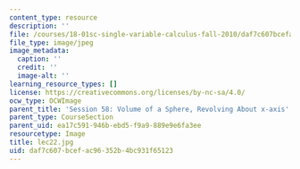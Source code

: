 ```yaml
---
content_type: resource
description: ''
file: /courses/18-01sc-single-variable-calculus-fall-2010/daf7c607bcefac96352b4bc931f65123_lec22.jpg
file_type: image/jpeg
image_metadata:
  caption: ''
  credit: ''
  image-alt: ''
learning_resource_types: []
license: https://creativecommons.org/licenses/by-nc-sa/4.0/
ocw_type: OCWImage
parent_title: 'Session 58: Volume of a Sphere, Revolving About x-axis'
parent_type: CourseSection
parent_uid: ea17c591-946b-ebd5-f9a9-889e9e6fa3ee
resourcetype: Image
title: lec22.jpg
uid: daf7c607-bcef-ac96-352b-4bc931f65123
---
```

